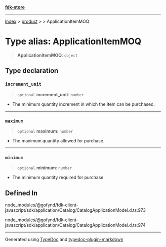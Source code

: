[**fdk-store**](../../../README.md)
***

[Index](../../../API.md) > [product](../../README.md) > [<internal>](../README.md) > ApplicationItemMOQ

# Type alias: ApplicationItemMOQ

> **ApplicationItemMOQ**: `object`

## Type declaration

### `increment_unit`

> `optional` **increment\_unit**: `number`

- The minimum quantity increment in which
the item can be purchased.

***

### `maximum`

> `optional` **maximum**: `number`

- The maximum quantity allowed for purchase.

***

### `minimum`

> `optional` **minimum**: `number`

- The minimum quantity required for purchase.

## Defined In

node\_modules/@gofynd/fdk-client-javascript/sdk/application/Catalog/CatalogApplicationModel.d.ts:973

node\_modules/@gofynd/fdk-client-javascript/sdk/application/Catalog/CatalogApplicationModel.d.ts:974

***
Generated using [TypeDoc](https://typedoc.org/) and [typedoc-plugin-markdown](https://www.npmjs.com/package/typedoc-plugin-markdown)
